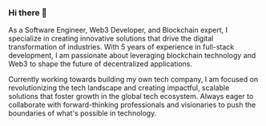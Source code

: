 ### Hi there 👋
As a Software Engineer, Web3 Developer, and Blockchain expert, I specialize in creating innovative solutions that drive the digital transformation of industries. With 5 years of experience in full-stack development, I am passionate about leveraging blockchain technology and Web3 to shape the future of decentralized applications.

Currently working towards building my own tech company, I am focused on revolutionizing the tech landscape and creating impactful, scalable solutions that foster growth in the global tech ecosystem. Always eager to collaborate with forward-thinking professionals and visionaries to push the boundaries of what's possible in technology.

<!--
**waleakaje/waleakaje** is a ✨ _special_ ✨ repository because its `README.md` (this file) appears on your GitHub profile.

Here are some ideas to get you started:

- 🔭 I’m currently working on ...
- 🌱 I’m currently learning ...
- 👯 I’m looking to collaborate on ...
- 🤔 I’m looking for help with ...
- 💬 Ask me about ...
- 📫 How to reach me: ...
- 😄 Pronouns: ...
- ⚡ Fun fact: ...
-->
